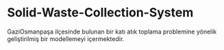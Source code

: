 # Solid-Waste-Collection-System
GaziOsmanpaşa ilçesinde bulunan bir katı atık toplama problemine yönelik geliştirilmiş bir modellemeyi içermektedir.
